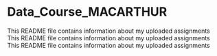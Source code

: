 # Data_Course_MACARTHUR
This README file contains information about my uploaded assignments
This README file contains information about my uploaded assignments
This README file contains information about my uploaded assignments

